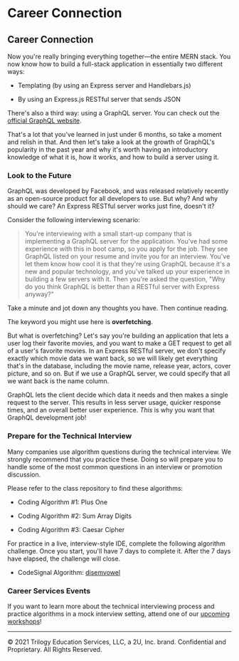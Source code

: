 # Career Connection

## Career Connection

Now you're really bringing everything together&mdash;the entire MERN stack. You now know how to build a full-stack application in essentially two different ways:

- Templating (by using an Express server and Handlebars.js)

- By using an Express.js RESTful server that sends JSON

There's also a third way: using a GraphQL server. You can check out the [official GraphQL website](https://graphql.org/).

That's a lot that you've learned in just under 6 months, so take a moment and relish in that. And then let's take a look at the growth of GraphQL's popularity in the past year and why it's worth having an introductory knowledge of what it is, how it works, and how to build a server using it.

### Look to the Future

GraphQL was developed by Facebook, and was released relatively recently as an open-source product for all developers to use. But why? And why should we care? An Express RESTful server works just fine, doesn't it? 

Consider the following interviewing scenario:

> You're interviewing with a small start-up company that is implementing a GraphQL server for the application. You've had some experience with this in boot camp, so you apply for the job. They see GraphQL listed on your resume and invite you for an interview. You've let them know how cool it is that they're using GraphQL because it's a new and popular technology, and you've talked up your experience in building a few servers with it. Then you're asked the question, "Why do you think GraphQL is better than a RESTful server with Express anyway?"

Take a minute and jot down any thoughts you have. Then continue reading.

The keyword you might use here is **overfetching**.

But what is overfetching? Let's say you're building an application that lets a user log their favorite movies, and you want to make a GET request to get all of a user's favorite movies. In an Express RESTful server, we don't specify exactly which movie data we want back, so we will likely get everything that's in the database, including the movie name, release year, actors, cover picture, and so on. But if we use a GraphQL server, we could specify that all we want back is the name column.

GraphQL lets the client decide which data it needs and then makes a single request to the server. This results in less server usage, quicker response times, and an overall better user experience. _This_ is why you want that GraphQL development job!

### Prepare for the Technical Interview

Many companies use algorithm questions during the technical interview. We strongly recommend that you practice these. Doing so will prepare you to handle some of the most common questions in an interview or promotion discussion.

Please refer to the class repository to find these algorithms:

- Coding Algorithm #1: Plus One

- Coding Algorithm #2: Sum Array Digits

- Coding Algorithm #3: Caesar Cipher

For practice in a live, interview-style IDE, complete the following algorithm challenge. Once you start, you'll have 7 days to complete it. After the 7 days have elapsed, the challenge will close.

- CodeSignal Algorithm: [disemvowel](https://app.codesignal.com/public-test/muLKxQ9LXTWtufeXX/jZiFpbXwCTErvS)

### Career Services Events

If you want to learn more about the technical interviewing process and practice algorithms in a mock interview setting, attend one of our [upcoming workshops](https://careernetwork.2u.com/?utm_medium=Academics&utm_source=boot_camp)!

---
© 2021 Trilogy Education Services, LLC, a 2U, Inc. brand. Confidential and Proprietary. All Rights Reserved.
